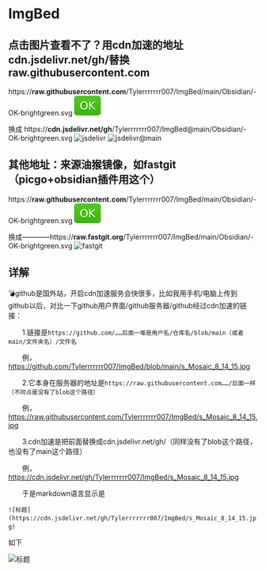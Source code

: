 # ImgBed

## 点击图片查看不了？用cdn加速的地址cdn.jsdelivr.net/gh/替换raw.githubusercontent.com

https://**raw.githubusercontent.com**/Tylerrrrrrr007/ImgBed/main/Obsidian/-OK-brightgreen.svg
![raw](https://raw.githubusercontent.com/Tylerrrrrrr007/ImgBed/main/Obsidian/-OK-brightgreen.svg)

换成
https://**cdn.jsdelivr.net/gh**/Tylerrrrrrr007/ImgBed@main/Obsidian/-OK-brightgreen.svg
![jsdelivr](https://cdn.jsdelivr.net/gh/Tylerrrrrrr007/ImgBed/Obsidian/-OK-brightgreen.svg)
![jsdelivr@main](https://cdn.jsdelivr.net/gh/Tylerrrrrrr007/ImgBed@main/Obsidian/-OK-brightgreen.svg)

## 其他地址：来源油猴镜像，如fastgit（picgo+obsidian插件用这个）

https://**raw.githubusercontent.com**/Tylerrrrrrr007/ImgBed/main/Obsidian/-OK-brightgreen.svg
![raw](https://raw.githubusercontent.com/Tylerrrrrrr007/ImgBed/main/Obsidian/-OK-brightgreen.svg)

换成————https://**raw.fastgit.org**/Tylerrrrrrr007/ImgBed/main/Obsidian/-OK-brightgreen.svg
![fastgit](https://raw.fastgit.org/Tylerrrrrrr007/ImgBed/main/Obsidian/-OK-brightgreen.svg)

## 详解

💣github是国外站，开启cdn加速服务会快很多，比如我用手机/电脑上传到github以后，对比一下github用户界面/github服务器/github经过cdn加速的链接：

　　1.链接是`https://github.com/……后面一堆是用户名/仓库名/blob/main（或者main/文件夹名）/文件名`

　　例，https://github.com/Tylerrrrrrr007/ImgBed/blob/main/s_Mosaic_8_14_15.jpg

　　2.它本身在服务器的地址是`https://raw.githubusercontent.com……/后面一样（不同点是没有了blob这个路径）`

　　例，https://raw.githubusercontent.com/Tylerrrrrrr007/ImgBed/s_Mosaic_8_14_15.jpg

　　3.cdn加速是把前面替换成cdn.jsdelivr.net/gh/（同样没有了blob这个路径，也没有了main这个路径）

　　例，https://cdn.jsdelivr.net/gh/Tylerrrrrrr007/ImgBed/s_Mosaic_8_14_15.jpg

　　于是markdown语言显示是

`![标题](https://cdn.jsdelivr.net/gh/Tylerrrrrrr007/ImgBed/s_Mosaic_8_14_15.jpg)`

如下

![标题](https://cdn.jsdelivr.net/gh/Tylerrrrrrr007/ImgBed/s_Mosaic_8_14_15.jpg)
